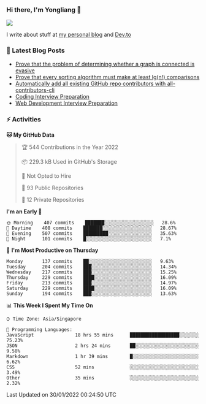 ### Hi there, I'm Yongliang 👋 
<!--
**tlylt/tlylt** is a ✨ _special_ ✨ repository because its `README.md` (this file) appears on your GitHub profile.

Here are some ideas to get you started:

- 🔭 I’m currently working on ...
- 🌱 I’m currently learning ...
- 👯 I’m looking to collaborate on ...
- 🤔 I’m looking for help with ...
- 💬 Ask me about ...
- 📫 How to reach me: ...
- 😄 Pronouns: ...
- ⚡ Fun fact: ...
-->

<img
align="center"
src="https://github-readme-stats.vercel.app/api/?username=tlylt&theme=dracula"
/>

I write about stuff at [my personal blog](https://www.yongliangliu.com/) and [Dev.to](https://dev.to/tlylt)

### 📕 Latest Blog Posts

<!-- BLOG-POST-LIST:START -->
- [Prove that the problem of determining whether a graph is connected is evasive](https://www.yongliangliu.com/blog/prove-graph-check-connected-evasive/)
- [Prove that every sorting algorithm must make at least lg&lpar;n!&rpar; comparisons](https://www.yongliangliu.com/blog/prove-sorting-at-least-lgn/)
- [Automatically add all existing GitHub repo contributors with all-contributors-cli](https://www.yongliangliu.com/blog/all-contributors-cli-recognize-existing/)
- [Coding Interview Preparation](https://www.yongliangliu.com/blog/coding-interview-prep/)
- [Web Development Interview Preparation](https://www.yongliangliu.com/blog/web-dev-interview-prep/)
<!-- BLOG-POST-LIST:END -->

### ⚡ Activities
<!--START_SECTION:waka-->
**🐱 My GitHub Data** 

> 🏆 544 Contributions in the Year 2022
 > 
> 📦 229.3 kB Used in GitHub's Storage 
 > 
> 🚫 Not Opted to Hire
 > 
> 📜 93 Public Repositories 
 > 
> 🔑 12 Private Repositories  
 > 
**I'm an Early 🐤** 

```text
🌞 Morning    407 commits    ███████░░░░░░░░░░░░░░░░░░   28.6% 
🌆 Daytime    408 commits    ███████░░░░░░░░░░░░░░░░░░   28.67% 
🌃 Evening    507 commits    █████████░░░░░░░░░░░░░░░░   35.63% 
🌙 Night      101 commits    █░░░░░░░░░░░░░░░░░░░░░░░░   7.1%

```
📅 **I'm Most Productive on Thursday** 

```text
Monday       137 commits    ██░░░░░░░░░░░░░░░░░░░░░░░   9.63% 
Tuesday      204 commits    ███░░░░░░░░░░░░░░░░░░░░░░   14.34% 
Wednesday    217 commits    ███░░░░░░░░░░░░░░░░░░░░░░   15.25% 
Thursday     229 commits    ████░░░░░░░░░░░░░░░░░░░░░   16.09% 
Friday       213 commits    ███░░░░░░░░░░░░░░░░░░░░░░   14.97% 
Saturday     229 commits    ████░░░░░░░░░░░░░░░░░░░░░   16.09% 
Sunday       194 commits    ███░░░░░░░░░░░░░░░░░░░░░░   13.63%

```


📊 **This Week I Spent My Time On** 

```text
⌚︎ Time Zone: Asia/Singapore

💬 Programming Languages: 
JavaScript               18 hrs 55 mins      ██████████████████░░░░░░░   75.23% 
JSON                     2 hrs 24 mins       ██░░░░░░░░░░░░░░░░░░░░░░░   9.58% 
Markdown                 1 hr 39 mins        █░░░░░░░░░░░░░░░░░░░░░░░░   6.62% 
CSS                      52 mins             ░░░░░░░░░░░░░░░░░░░░░░░░░   3.49% 
Other                    35 mins             ░░░░░░░░░░░░░░░░░░░░░░░░░   2.32%

```


 Last Updated on 30/01/2022 00:24:50 UTC
<!--END_SECTION:waka-->
